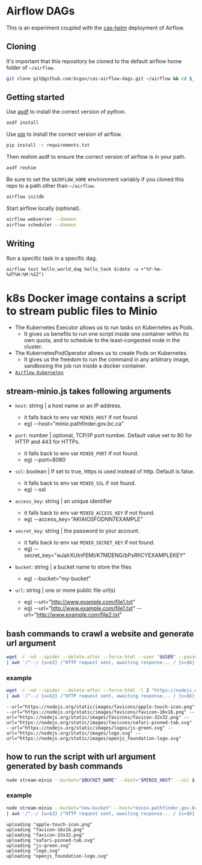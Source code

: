 # Airflow DAGs

This is an experiment coupled with the [cas-helm](https://github.com/bcgov/cas-helm) deployment of Airflow.

## Cloning

It's important that this repository be cloned to the default airflow home folder of `~/airflow`.

```bash
git clone git@github.com:bcgov/cas-airflow-dags.git ~/airflow && cd $_
```

## Getting started

Use [asdf](https://asdf-vm.com/#/core-manage-asdf-vm) to install the correct version of python.

```bash
asdf install
```

Use [pip](https://pip.pypa.io/en/stable/user_guide/) to install the correct version of airflow.

```bash
pip install -r requirements.txt
```

Then reshim asdf to ensure the correct version of airflow is in your path.

```bash
asdf reshim
```

Be sure to set the `$AIRFLOW_HOME` environment variably if you cloned this repo to a path other than `~/airflow`.

```bash
airflow initdb
```

Start airflow locally (optional).

```bash
airflow webserver --daemon
airflow scheduler --daemon
```

## Writing

Run a specific task in a specific dag.

```
airflow test hello_world_dag hello_task $(date -u +"%Y-%m-%dT%H:%M:%SZ")
```

# k8s Docker image contains a script to stream public files to Minio

- The Kubernetes Executor allows us to run tasks on Kubernetes as Pods.
  - It gives us benefits to run one script inside one container within its own quota, and to schedule to the least-congested node in the cluster.
- The KubernetesPodOperator allows us to create Pods on Kubernetes.
  - It gives us the freedom to run the command in any arbitrary image, sandboxing the job run inside a docker container.
- [`Airflow Kubernetes`](https://airflow.apache.org/docs/stable/kubernetes.html 'Airflow Kubernetes')

## stream-minio.js takes following arguments

- `host`: string | a host name or an IP address.

  - it falls back to env var `MINIO_HOST` if not found.
  - eg) --host="minio.pathfinder.gov.bc.ca"

- `port`: number | optional, TCP/IP port number. Default value set to 80 for HTTP and 443 for HTTPs.

  - it falls back to env var `MINIO_PORT` if not found.
  - eg) --port=8080

- `ssl`: boolean | If set to true, https is used instead of http. Default is false.

  - it falls back to env var `MINIO_SSL` if not found.
  - eg) --ssl

- `access_key`: string | an unique identifier

  - it falls back to env var `MINIO_ACCESS_KEY` if not found.
  - eg) --access_key="AKIAIOSFODNN7EXAMPLE"

- `secret_key`: string | the password to your account.

  - it falls back to env var `MINIO_SECRET_KEY` if not found.
  - eg) --secret_key="wJalrXUtnFEMI/K7MDENG/bPxRfiCYEXAMPLEKEY"

- `bucket`: string | a bucket name to store the files

  - eg) --bucket="my-bucket"

- `url`: string | one or more public file url(s)
  - eg) --url="http://www.example.com/file1.txt"
  - eg) --url="http://www.example.com/file1.txt" --url="http://www.example.com/file2.txt"

## bash commands to crawl a website and generate url argument

```bash
wget -r -nd --spider --delete-after --force-html --user "$USER" --password "$PASSWORD" -D "$DOMAINS" -l $DEPTH "$WEBSITE" 2>&1 \
| awk '/^--/ {u=$3} /^HTTP request sent, awaiting response... / {s=$6} /^Length: .*\[(.+)\]$/ {t=$NF} /^$/ {printf "--url=\"%s\"\n",u}' | egrep "$FILTER" | sort | uniq | tr '\n' ' '
```

### example

```bash
wget -r -nd --spider --delete-after --force-html -l 2 "https://nodejs.org/dist/" 2>&1 \
| awk '/^--/ {u=$3} /^HTTP request sent, awaiting response... / {s=$6} /^Length: .*\[(.+)\]$/ {t=$NF} /^$/ {printf "--url=\"%s\"\n",u}' | egrep "\.png|\.svg" | sort | uniq | tr '\n' ' '
```

```
--url="https://nodejs.org/static/images/favicons/apple-touch-icon.png" --url="https://nodejs.org/static/images/favicons/favicon-16x16.png" --url="https://nodejs.org/static/images/favicons/favicon-32x32.png" --url="https://nodejs.org/static/images/favicons/safari-pinned-tab.svg" --url="https://nodejs.org/static/images/logos/js-green.svg" --url="https://nodejs.org/static/images/logo.svg" --url="https://nodejs.org/static/images/openjs_foundation-logo.svg"
```

## how to run the script with url argument generated by bash commands

```bash
node stream-minio --bucket="$BUCKET_NAME" --host="$MINIO_HOST" --ssl $(`bash commands above`)
```

### example

```bash
node stream-minio --bucket="new-bucket" --host="minio.pathfinder.gov.bc.ca" --access_key="AKIAIOSFODNN7EXAMPLE" --secret_key="wJalrXUtnFEMI/K7MDENG/bPxRfiCYEXAMPLEKEY" --ssl $(wget -r -nd --spider --delete-after --force-html -l 2 "https://nodejs.org/dist/" 2>&1 \
| awk '/^--/ {u=$3} /^HTTP request sent, awaiting response... / {s=$6} /^Length: .*\[(.+)\]$/ {t=$NF} /^$/ {printf "--url=\"%s\"\n",u}' | egrep "\.png|\.svg" | sort | uniq | tr '\n' ' ')
```

```
uploading "apple-touch-icon.png"
uploading "favicon-16x16.png"
uploading "favicon-32x32.png"
uploading "safari-pinned-tab.svg"
uploading "js-green.svg"
uploading "logo.svg"
uploading "openjs_foundation-logo.svg"
```
